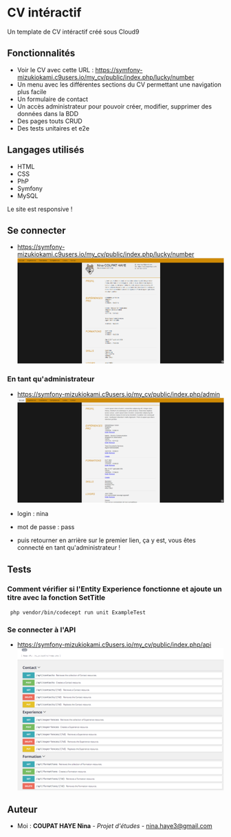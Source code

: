 # CV intéractif

Un template de CV intéractif créé sous Cloud9

## Fonctionnalités

* Voir le CV avec cette URL : https://symfony-mizukiokami.c9users.io/my_cv/public/index.php/lucky/number
* Un menu avec les différentes sections du CV permettant une navigation plus facile
* Un formulaire de contact
* Un accès administrateur pour pouvoir créer, modifier, supprimer des données dans la BDD
* Des pages touts CRUD
* Des tests unitaires et e2e

## Langages utilisés

* HTML 
* CSS
* PhP
* Symfony
* MySQL

Le site est responsive !

## Se connecter 

* https://symfony-mizukiokami.c9users.io/my_cv/public/index.php/lucky/number
![Capture](/my_cv/public/images/1.PNG)

### En tant qu'administrateur

* https://symfony-mizukiokami.c9users.io/my_cv/public/index.php/admin 
![Capture](/my_cv/public/images/2.PNG)

* login : nina

* mot de passe : pass

* puis retourner en arrière sur le premier lien, ça y est, vous êtes connecté en tant qu'administrateur !


## Tests

### Comment vérifier si l'Entity Experience fonctionne et ajoute un titre avec la fonction SetTitle

```
 php vendor/bin/codecept run unit ExampleTest
```

### Se connecter à l'API

* https://symfony-mizukiokami.c9users.io/my_cv/public/index.php/api
![Capture](/my_cv/public/images/3.PNG)

## Auteur

* Moi : **COUPAT HAYE Nina** - *Projet d'études* - nina.haye3@gmail.com

